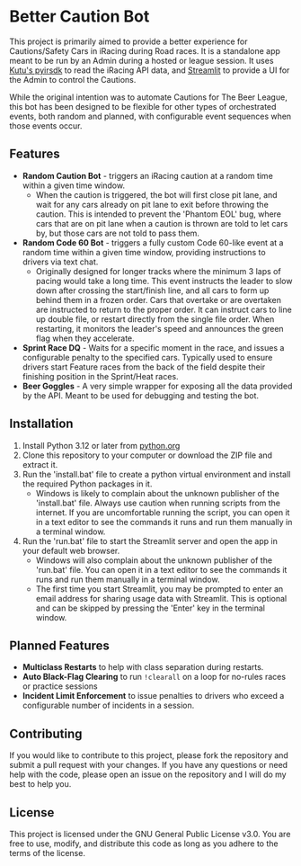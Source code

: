 # Better Caution Bot

This project is primarily aimed to provide a better experience for Cautions/Safety Cars in iRacing during Road races. It is a standalone app meant to be run by an Admin during a hosted or league session. It uses [Kutu's pyirsdk](https://github.com/kutu/pyirsdk) to read the iRacing API data, and [Streamlit](https://streamlit.io) to provide a UI for the Admin to control the Cautions.

While the original intention was to automate Cautions for The Beer League, this bot has been designed to be flexible for other types of orchestrated events, both random and planned, with configurable event sequences when those events occur.

## Features
- **Random Caution Bot** - triggers an iRacing caution at a random time within a given time window.
    - When the caution is triggered, the bot will first close pit lane, and wait for any cars already on pit lane to exit before throwing the caution. This is intended to prevent the 'Phantom EOL' bug, where cars that are on pit lane when a caution is thrown are told to let cars by, but those cars are not told to pass them.
- **Random Code 60 Bot** - triggers a fully custom Code 60-like event at a random time within a given time window, providing instructions to drivers via text chat.
    - Originally designed for longer tracks where the minimum 3 laps of pacing would take a long time. This event instructs the leader to slow down after crossing the start/finish line, and all cars to form up behind them in a frozen order. Cars that overtake or are overtaken are instructed to return to the proper order. It can instruct cars to line up double file, or restart directly from the single file order. When restarting, it monitors the leader's speed and announces the green flag when they accelerate.
- **Sprint Race DQ** - Waits for a specific moment in the race, and issues a configurable penalty to the specified cars. Typically used to ensure drivers start Feature races from the back of the field despite their finishing position in the Sprint/Heat races.
- **Beer Goggles** - A very simple wrapper for exposing all the data provided by the API. Meant to be used for debugging and testing the bot.


## Installation
1. Install Python 3.12 or later from [python.org](https://www.python.org/downloads/)
2. Clone this repository to your computer or download the ZIP file and extract it.
3. Run the 'install.bat' file to create a python virtual environment and install the required Python packages in it.
    - Windows is likely to complain about the unknown publisher of the 'install.bat' file. Always use caution when running scripts from the internet. If you are uncomfortable running the script, you can open it in a text editor to see the commands it runs and run them manually in a terminal window.
4. Run the 'run.bat' file to start the Streamlit server and open the app in your default web browser.
    - Windows will also complain about the unknown publisher of the 'run.bat' file. You can open it in a text editor to see the commands it runs and run them manually in a terminal window.
    - The first time you start Streamlit, you may be prompted to enter an email address for sharing usage data with Streamlit. This is optional and can be skipped by pressing the 'Enter' key in the terminal window.

## Planned Features
- **Multiclass Restarts** to help with class separation during restarts.
- **Auto Black-Flag Clearing** to run `!clearall` on a loop for no-rules races or practice sessions
- **Incident Limit Enforcement** to issue penalties to drivers who exceed a configurable number of incidents in a session.

## Contributing
If you would like to contribute to this project, please fork the repository and submit a pull request with your changes. If you have any questions or need help with the code, please open an issue on the repository and I will do my best to help you.

## License
This project is licensed under the GNU General Public License v3.0. You are free to use, modify, and distribute this code as long as you adhere to the terms of the license.